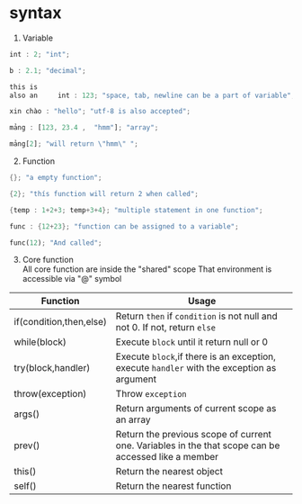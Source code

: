 # syntax

1. Variable

```rust  <!--syntax highlighting hack-->
int : 2; "int";

b : 2.1; "decimal";

this is
also an		int : 123; "space, tab, newline can be a part of variable";

xin chào : "hello"; "utf-8 is also accepted";

mảng : [123, 23.4 ,  "hmm"]; "array";

mảng[2]; "will return \"hmm\" ";

```

2. Function

```rust
{}; "a empty function";

{2}; "thís function will return 2 when called";

{temp : 1+2+3; temp+3+4}; "multiple statement in one function";

func : {12+23}; "function can be assigned to a variable";

func(12); "And called";
```

3. Core function \
All core function are inside the "shared" scope
That environment is accessible via "@" symbol

|Function|Usage|
|-|-|
|if(condition,then,else)|Return  `then` if `condition` is not null and not 0. If not, return `else`|
|while(block)|Execute `block` until it return null or 0|
|try(block,handler)|Execute `block`,if there is an exception, execute `handler` with the exception as argument|
|throw(exception)|Throw `exception`|
|args()|Return arguments of current scope as an array|
|prev()|Return the previous scope of current one. Variables in the that scope can be accessed like a member|
|this()|Return the nearest object|
|self()|Return the nearest function|
